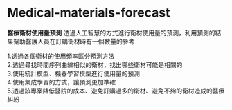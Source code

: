 # Medical-materials-forecast
**醫療衛材使用量預測**
透過人工智慧的方式進行衛材使用量的預測，利用預測的結果幫助醫護人員在訂購衛材時有一個數量的參考  

1.透過各個衛材的使用頻率區分預測方法  
2.透過尋找時間序列曲線相似的衛材，找出哪些衛材可能是相關的  
3.使用統計模型、機器學習模型進行使用量的預測  
4.使用集成學習的方式，讓預測更加準確  
5.透過該專案降低醫院的成本、避免訂購過多的衛材、避免不夠的衛材造成的醫療糾紛  
